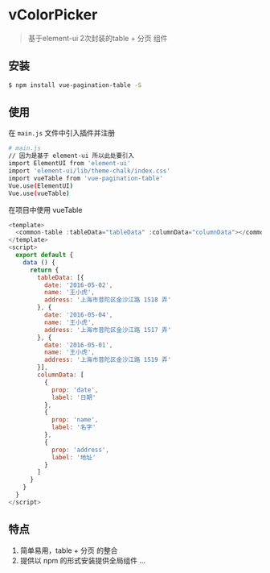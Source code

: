 # vColorPicker

> 基于element-ui 2次封装的table + 分页 组件


## 安装

``` bash
$ npm install vue-pagination-table -S
```
## 使用

在 `main.js` 文件中引入插件并注册

``` bash
# main.js
// 因为是基于 element-ui 所以此处要引入
import ElementUI from 'element-ui'
import 'element-ui/lib/theme-chalk/index.css'
import vueTable from 'vue-pagination-table'
Vue.use(ElementUI)
Vue.use(vueTable)
```

在项目中使用 vueTable

```js
<template>
  <common-table :tableData="tableData" :columnData="columnData"></common-table>
</template>
<script>
  export default {
    data () {
      return {
        tableData: [{
          date: '2016-05-02',
          name: '王小虎',
          address: '上海市普陀区金沙江路 1518 弄'
        }, {
          date: '2016-05-04',
          name: '王小虎',
          address: '上海市普陀区金沙江路 1517 弄'
        }, {
          date: '2016-05-01',
          name: '王小虎',
          address: '上海市普陀区金沙江路 1519 弄'
        }],
        columnData: [
          {
            prop: 'date',
            label: '日期'
          },
          {
            prop: 'name',
            label: '名字'
          },
          {
            prop: 'address',
            label: '地址'
          }
        ]
      }
    }
  }
</script>
```

## 特点
1. 简单易用，table + 分页 的整合
2. 提供以 npm 的形式安装提供全局组件
...
